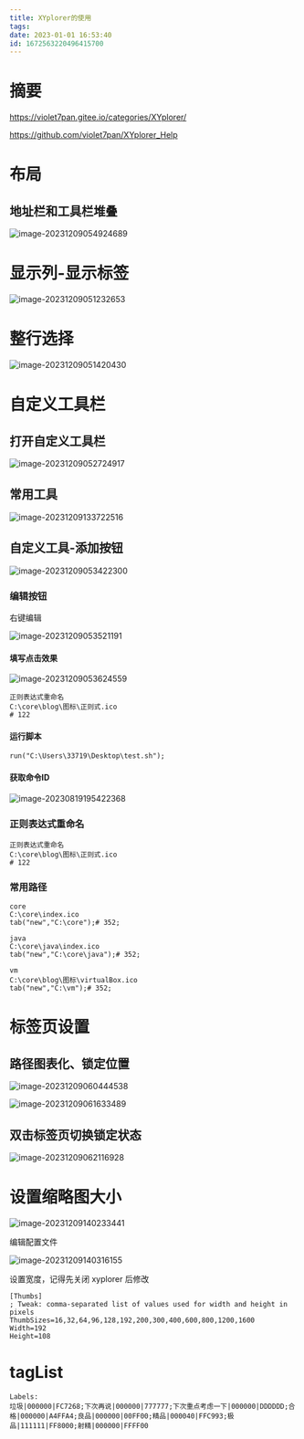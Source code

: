 ```yaml
---
title: XYplorer的使用
tags: 
date: 2023-01-01 16:53:40
id: 1672563220496415700
---
```

# 摘要





https://violet7pan.gitee.io/categories/XYplorer/

https://github.com/violet7pan/XYplorer_Help





# 布局



## 地址栏和工具栏堆叠

![image-20231209054924689](assets/images/image-20231209054924689.png)







# 显示列-显示标签

![image-20231209051232653](assets/images/image-20231209051232653.png)













# 整行选择

![image-20231209051420430](assets/images/image-20231209051420430.png)



# 自定义工具栏

## 打开自定义工具栏

![image-20231209052724917](assets/images/image-20231209052724917.png)



## 常用工具

![image-20231209133722516](assets/images/image-20231209133722516.png)



## 自定义工具-添加按钮

![image-20231209053422300](assets/images/image-20231209053422300.png)

### 编辑按钮

右键编辑

![image-20231209053521191](assets/images/image-20231209053521191.png)

#### 填写点击效果

![image-20231209053624559](assets/images/image-20231209053624559.png)



```
正则表达式重命名
C:\core\blog\图标\正则式.ico
# 122
```





#### 运行脚本

```
run("C:\Users\33719\Desktop\test.sh");
```



#### 获取命令ID

![image-20230819195422368](assets/images/image-20230819195422368.png)



### 正则表达式重命名

```
正则表达式重命名
C:\core\blog\图标\正则式.ico
# 122
```

### 常用路径

```
core
C:\core\index.ico
tab("new","C:\core");# 352;
```

```
java
C:\core\java\index.ico
tab("new","C:\core\java");# 352;
```

```
vm
C:\core\blog\图标\virtualBox.ico
tab("new","C:\vm");# 352;
```









# 标签页设置

## 路径图表化、锁定位置

![image-20231209060444538](assets/images/image-20231209060444538.png)

























![image-20231209061633489](assets/images/image-20231209061633489.png)





## 双击标签页切换锁定状态

![image-20231209062116928](assets/images/image-20231209062116928.png)



# 设置缩略图大小

![image-20231209140233441](assets/images/image-20231209140233441.png)



编辑配置文件

![image-20231209140316155](assets/images/image-20231209140316155.png)

设置宽度，记得先关闭 xyplorer 后修改

```
[Thumbs]
; Tweak: comma-separated list of values used for width and height in pixels
ThumbSizes=16,32,64,96,128,192,200,300,400,600,800,1200,1600
Width=192
Height=108
```





# tagList

```
Labels:
垃圾|000000|FC7268;下次再说|000000|777777;下次重点考虑一下|000000|DDDDDD;合格|000000|A4FFA4;良品|000000|00FF00;精品|000040|FFC993;极品|111111|FF8000;射精|000000|FFFF00
```

